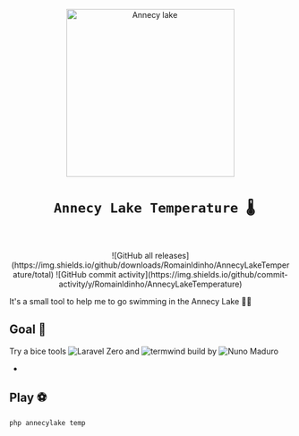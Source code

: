 <p align="center">
    <img title="Annecy lake" height="300" src="https://www.peakretreats.co.uk/media/4531/annecy-talloires-1-opt.jpg" />
</p>

<h1 align="center" style="border:none !important">
    <code> Annecy Lake Temperature 🌡</code>
    <br>
    <br>
</h1>

<p align="center">
![GitHub all releases](https://img.shields.io/github/downloads/Romainldinho/AnnecyLakeTemperature/total)
![GitHub commit activity](https://img.shields.io/github/commit-activity/y/Romainldinho/AnnecyLakeTemperature)
</p>

It's a small tool to help me to go swimming in the Annecy Lake 🏊‍♀️

## Goal 🥅

Try a bice tools ![Laravel Zero](https://laravel-zero.com/) and ![termwind](https://github.com/nunomaduro/termwind)
build by ![Nuno Maduro](https://github.com/nunomaduro)

-

## Play ⚽️

```
php annecylake temp
```
